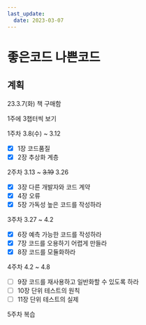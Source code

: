 ```yaml
---
last_update:
  date: 2023-03-07
---
```


# 좋은코드 나쁜코드

## 계획

23.3.7(화) 책 구매함

1주에 3챕터씩 보기

1주차 3.8(수) ~ 3.12

- [x] 1장 코드품질
- [x] 2장 추상화 계층

2주차 3.13 ~ ~~3.19~~ 3.26

- [x] 3장 다른 개발자와 코드 계약
- [x] 4장 오류
- [x] 5장 가독성 높은 코드를 작성하라

3주차 3.27 ~ 4.2

- [x] 6장 예측 가능한 코드를 작성하라
- [x] 7장 코드를 오용하기 어렵게 만들라
- [x] 8장 코드를 모듈화하라

4주차 4.2 ~ 4.8

- [ ] 9장 코드를 재사용하고 일반화할 수 있도록 하라
- [ ] 10장 단위 테스트의 원칙
- [ ] 11장 단위 테스트의 실제

5주차 복습
